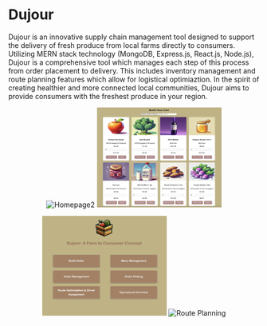 # Dujour

Dujour is an innovative supply chain management tool designed to support the delivery of fresh produce from local farms directly to consumers. Utilizing MERN stack technology (MongoDB, Express.js, React.js, Node.js), Dujour is a comprehensive tool which manages each step of this process from order placement to delivery. This includes inventory management and route planning features which allow for logistical optimiaztion. In the spirit of creating healthier and more connected local communities, Dujour aims to provide consumers with the freshest produce in your region.

<p align="center">
  <img src="/homepage2.png" alt="Homepage2" height="200" width="250"/>
  <img src="/menu.png" alt="Menu" height="200" width="250"/>
</p>
<p align="center">
  <img src="/homepage.png" alt="Homepage" height="200" width="250"/>
  <img src="/routePlan.png" alt="Route Planning" height="200" width="250"/>
</p>